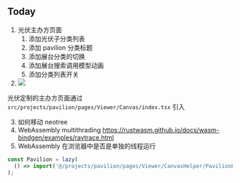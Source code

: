 ## Today

1. 光伏主办方页面
	1. 添加光伏子分类列表
	2. 添加 pavilion 分类标题
	3. 添加展台分类的切换
	4. 添加展台搜索调用模型动画
	5. 添加分类列表开关
2. ![](Pasted%20image%2020240308092742.png)

光伏定制的主办方页面通过 `src/projects/pavilion/pages/Viewer/Canvas/index.tsx` 引入

3. 如何移动 neotree
4. WebAssembly multithrading https://rustwasm.github.io/docs/wasm-bindgen/examples/raytrace.html
5. WebAssembly 在浏览器中是否是单独的线程运行

```ts
const Pavilion = lazy(
  () => import('@/projects/pavilion/pages/Viewer/CanvasHelper/PavilionPanel')
);
```

